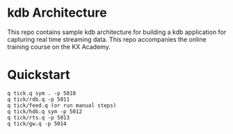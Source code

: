 # kdb Architecture

This repo contains sample kdb architecture for building a kdb application for capturing real time streaming data. This repo accompanies the online training course on the KX Academy.

# Quickstart
```
q tick.q sym . -p 5010 
q tick/rdb.q -p 5011 
q tick/feed.q (or run manual steps)
q tick/hdb.q sym -p 5012 
q tick/rts.q -p 5013 
q tick/gw.q -p 5014 
```